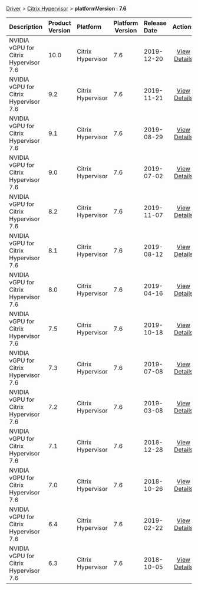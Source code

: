 
[Driver](/README.md)  >  [Citrix Hypervisor](/index/Driver/Citrix_Hypervisor.md)  >  **platformVersion : 7.6**



| Description            | Product Version    | Platform                | Platform Version           | Release Date           |             Actions              |
| ---------------------- | :----------------- | :---------------------- | -------------------------- | :--------------------- | :------------------------------: |
| NVIDIA vGPU for Citrix Hypervisor 7.6 | 10.0 | Citrix Hypervisor | 7.6 | 2019-12-20 | [View Details](/details/976cfc_NVIDIA_vGPU_for_Citrix_Hypervisor_7.6.md) |
| NVIDIA vGPU for Citrix Hypervisor 7.6 | 9.2 | Citrix Hypervisor | 7.6 | 2019-11-21 | [View Details](/details/cf796f_NVIDIA_vGPU_for_Citrix_Hypervisor_7.6.md) |
| NVIDIA vGPU for Citrix Hypervisor 7.6 | 9.1 | Citrix Hypervisor | 7.6 | 2019-08-29 | [View Details](/details/e2fe7a_NVIDIA_vGPU_for_Citrix_Hypervisor_7.6.md) |
| NVIDIA vGPU for Citrix Hypervisor 7.6 | 9.0 | Citrix Hypervisor | 7.6 | 2019-07-02 | [View Details](/details/6d4b5e_NVIDIA_vGPU_for_Citrix_Hypervisor_7.6.md) |
| NVIDIA vGPU for Citrix Hypervisor 7.6 | 8.2 | Citrix Hypervisor | 7.6 | 2019-11-07 | [View Details](/details/66c623_NVIDIA_vGPU_for_Citrix_Hypervisor_7.6.md) |
| NVIDIA vGPU for Citrix Hypervisor 7.6 | 8.1 | Citrix Hypervisor | 7.6 | 2019-08-12 | [View Details](/details/283c7c_NVIDIA_vGPU_for_Citrix_Hypervisor_7.6.md) |
| NVIDIA vGPU for Citrix Hypervisor 7.6 | 8.0 | Citrix Hypervisor | 7.6 | 2019-04-16 | [View Details](/details/e30831_NVIDIA_vGPU_for_Citrix_Hypervisor_7.6.md) |
| NVIDIA vGPU for Citrix Hypervisor 7.6 | 7.5 | Citrix Hypervisor | 7.6 | 2019-10-18 | [View Details](/details/7b5eba_NVIDIA_vGPU_for_Citrix_Hypervisor_7.6.md) |
| NVIDIA vGPU for Citrix Hypervisor 7.6 | 7.3 | Citrix Hypervisor | 7.6 | 2019-07-08 | [View Details](/details/e97953_NVIDIA_vGPU_for_Citrix_Hypervisor_7.6.md) |
| NVIDIA vGPU for Citrix Hypervisor 7.6 | 7.2 | Citrix Hypervisor | 7.6 | 2019-03-08 | [View Details](/details/ecef26_NVIDIA_vGPU_for_Citrix_Hypervisor_7.6.md) |
| NVIDIA vGPU for Citrix Hypervisor 7.6 | 7.1 | Citrix Hypervisor | 7.6 | 2018-12-28 | [View Details](/details/1f34df_NVIDIA_vGPU_for_Citrix_Hypervisor_7.6.md) |
| NVIDIA vGPU for Citrix Hypervisor 7.6 | 7.0 | Citrix Hypervisor | 7.6 | 2018-10-26 | [View Details](/details/cb8607_NVIDIA_vGPU_for_Citrix_Hypervisor_7.6.md) |
| NVIDIA vGPU for Citrix Hypervisor 7.6 | 6.4 | Citrix Hypervisor | 7.6 | 2019-02-22 | [View Details](/details/3d5d0a_NVIDIA_vGPU_for_Citrix_Hypervisor_7.6.md) |
| NVIDIA vGPU for Citrix Hypervisor 7.6 | 6.3 | Citrix Hypervisor | 7.6 | 2018-10-05 | [View Details](/details/1a60f5_NVIDIA_vGPU_for_Citrix_Hypervisor_7.6.md) |
